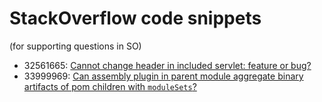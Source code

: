# StackOverflow code snippets
(for supporting questions in SO)

+ 32561665: [Cannot change header in included servlet: feature or bug?](http://stackoverflow.com/q/32561665/413020)
+ 33999969: [Can assembly plugin in parent module aggregate binary artifacts of pom children with `moduleSets`?](http://stackoverflow.com/q/33999969/413020)
